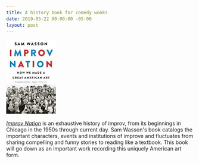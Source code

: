 ```yaml
---
title: A history book for comedy wonks
date: 2019-05-22 00:00:00 -05:00
layout: post
---
```


![](/assets/images/51T49lvb8NL-133x200.jpg)

_[Improv Nation](https://www.goodreads.com/book/show/33596295-improv-nation)_ is an exhaustive history of improv, from its beginnings in Chicago in the 1950s through current day. Sam Wasson's book catalogs the important characters, events and institutions of improve and fluctuates from sharing compelling and funny stories to reading like a textbook. This book will go down as an important work recording this uniquely American art form.
